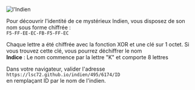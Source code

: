 ![l'Indien](https://lsc72.github.io/indien/495/6174.png)

Pour découvrir l'identité de ce mystérieux Indien, vous disposez de son nom sous forme chiffrée :  
```F5-FF-EE-EC-FB-F5-FF-EC```

Chaque lettre a été chiffrée avec la fonction XOR et une clé sur 1 octet. Si vous trouvez cette clé, vous pourrez déchiffrer le nom  
__Indice__ : Le nom commence par la lettre "K" et comporte 8 lettres

Dans votre navigateur, valider l'adresse ```https://lsc72.github.io/indien/495/6174/ID```  
en remplaçant ID par le nom de l'indien.

